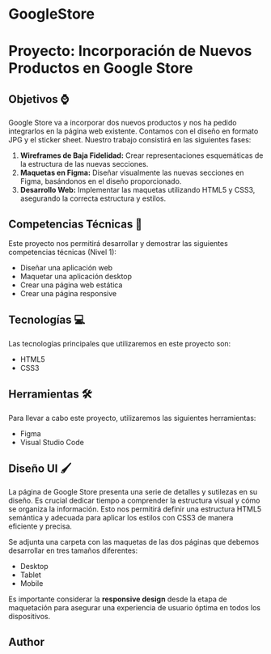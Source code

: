 # GoogleStore
# Proyecto: Incorporación de Nuevos Productos en Google Store

## Objetivos ⌚

Google Store va a incorporar dos nuevos productos y nos ha pedido integrarlos en la página web existente. Contamos con el diseño en formato JPG y el sticker sheet. Nuestro trabajo consistirá en las siguientes fases:

1.  **Wireframes de Baja Fidelidad:** Crear representaciones esquemáticas de la estructura de las nuevas secciones.
2.  **Maquetas en Figma:** Diseñar visualmente las nuevas secciones en Figma, basándonos en el diseño proporcionado.
3.  **Desarrollo Web:** Implementar las maquetas utilizando HTML5 y CSS3, asegurando la correcta estructura y estilos.

## Competencias Técnicas 🔧

Este proyecto nos permitirá desarrollar y demostrar las siguientes competencias técnicas (Nivel 1):

* Diseñar una aplicación web
* Maquetar una aplicación desktop
* Crear una página web estática
* Crear una página responsive

## Tecnologías 💻

Las tecnologías principales que utilizaremos en este proyecto son:

* HTML5
* CSS3

## Herramientas 🛠️

Para llevar a cabo este proyecto, utilizaremos las siguientes herramientas:

* Figma
* Visual Studio Code  

## Diseño UI 🖌️

La página de Google Store presenta una serie de detalles y sutilezas en su diseño. Es crucial dedicar tiempo a comprender la estructura visual y cómo se organiza la información. Esto nos permitirá definir una estructura HTML5 semántica y adecuada para aplicar los estilos con CSS3 de manera eficiente y precisa.

Se adjunta una carpeta con las maquetas de las dos páginas que debemos desarrollar en tres tamaños diferentes:

* Desktop
* Tablet
* Mobile

Es importante considerar la **responsive design** desde la etapa de maquetación para asegurar una experiencia de usuario óptima en todos los dispositivos.


## Author


